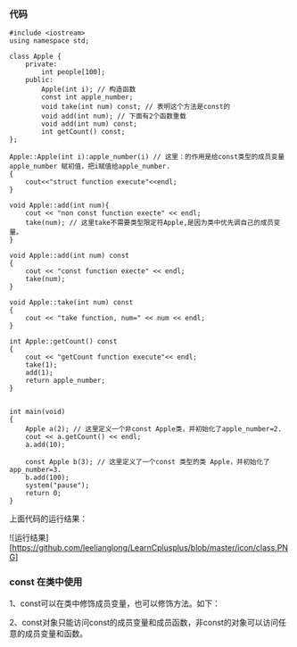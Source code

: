 ### 代码
```
#include <iostream>
using namespace std;

class Apple {
    private:
        int people[100];
    public:
        Apple(int i); // 构造函数
        const int apple_number;
        void take(int num) const; // 表明这个方法是const的
        void add(int num); // 下面有2个函数重载
        void add(int num) const;
        int getCount() const;
};

Apple::Apple(int i):apple_number(i) // 这里：的作用是给const类型的成员变量 apple_number 赋初值，把i赋值给apple_number.
{
    cout<<"struct function execute"<<endl;
}

void Apple::add(int num){
    cout << "non const function execte" << endl;
    take(num); // 这里take不需要类型限定符Apple,是因为类中优先调自己的成员变量。
}

void Apple::add(int num) const 
{
    cout << "const function execte" << endl;
    take(num);
}

void Apple::take(int num) const 
{
    cout << "take function, num=" << num << endl;
}

int Apple::getCount() const 
{
    cout << "getCount function execute"<< endl;
    take(1);
    add(1); 
    return apple_number;
}


int main(void)
{
    Apple a(2); // 这里定义一个非const Apple类，并初始化了apple_number=2.
    cout << a.getCount() << endl;
    a.add(10);

    const Apple b(3); // 这里定义了一个const 类型的类 Apple，并初始化了app_number=3.
    b.add(100);
    system("pause");
    return 0;
}
```

上面代码的运行结果：

![运行结果][https://github.com/leelianglong/LearnCplusplus/blob/master/icon/class.PNG]

### const 在类中使用

1、const可以在类中修饰成员变量，也可以修饰方法。如下：


2、const对象只能访问const的成员变量和成员函数，非const的对象可以访问任意的成员变量和函数。

